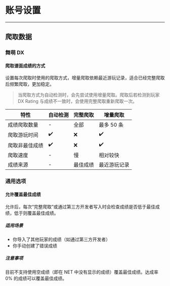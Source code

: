 # 账号设置

---

## 爬取数据

### 舞萌 DX

#### 爬取谱面成绩的方式

设置每次爬取时使用的爬取方式，增量爬取依赖最近游玩记录，适合已经完整爬取后频繁爬取，更加稳定。

> 当爬取方式为自动检测时，会先尝试使用增量爬取。爬取后若检测到玩家 DX Rating 与成绩不一致时，会使用完整爬取重新爬取一次。

| 特性 | 自动检测 | 完整爬取 | 增量爬取 |
|-|-|-|-|
| 成绩爬取数量 | - | 全部 | 最多 50 条 |
| 爬取游玩时间 | ✔️ | ❌ | ✔️ |
| 爬取非最佳成绩 | ✔️ | ❌ | ✔️ |
| 爬取速度 | - | 慢 | 相对较快 |
| 成绩来源 | - | 最佳成绩 | 最近游玩记录 |

### 通用选项

#### 允许覆盖最佳成绩

允许后，每次“完整爬取”或通过第三方开发者写入时会检查成绩是否低于最佳成绩，低于则覆盖最佳成绩。

##### 适用场景

- 你导入了其他玩家的成绩（如通过第三方开发者）
- 你手动创建了错误成绩

##### 注意事项

目前不支持使用空成绩（即在 NET 中没有显示的成绩）覆盖最佳成绩。达成率 0% 的成绩可以覆盖最佳成绩。